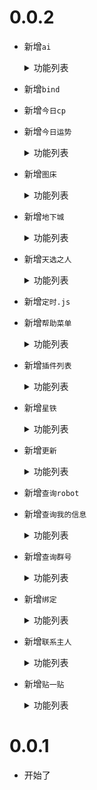 # 0.0.2

- 新增`ai`
  <details>
  <summary>功能列表</summary>

  - ai

  </details>

- 新增`bind`

- 新增`今日cp`

- 新增`今日运势`
  <details>
  <summary>功能列表</summary>

  - 运势

  </details>

- 新增`图床`
  <details>
  <summary>功能列表</summary>

  - c
  - 上传

  </details>

- 新增`地下城`
  <details>
  <summary>功能列表</summary>

  - 开始地下城冒险
  - 选择地下城职业
  - 地下城
  - 地下城重玩确认
  - 地下城使用
  - 地下城购买
  - 地下城世界BOSS
  - 挑战地下城世界BOSS
  - 退出地下城世界BOSS
  - 地下城设置昵称
  - 地下城技能
  - 地下城装备
  - 地下城成就
  - 地下城任务
  - 地下城游戏
  - 地下城训练
  - 地下城献祭
  - 地下城宝石
  - 地下城公会
  - 地下城创建公会
  - 地下城加入公会
  - 地下城退出公会
  - 地下城存档
  - 地下城加载列表
  - 地下城加载
  - 地下城指令
  - 地下城新手引导
  - 地下城下一步

  </details>

- 新增`天选之人`
  <details>
  <summary>功能列表</summary>

  - 天选之人

  </details>

- 新增`定时.js`

- 新增`帮助菜单`
  <details>
  <summary>功能列表</summary>

  - 帮助菜单

  </details>

- 新增`插件列表`
  <details>
  <summary>功能列表</summary>

  - 地下城任务

  </details>

- 新增`星铁`
  <details>
  <summary>功能列表</summary>

  - 创建展会
  - 一键收取
  - 邀约
  - 解锁
  - 世界排行
  - 展会信息
  - 展会指令
  - 助理卡池
  - 查看展台
  - 升级助理
  - 快速升级
  - 分配助理
  - 我的助理
  - 重置展会
  - 每日抽奖
  - 钻石抽卡

  </details>

- 新增`更新`
  <details>
  <summary>功能列表</summary>

  - 更新
  - 更新日志

  </details>

- 新增`查询robot`

- 新增`查询我的信息`
  <details>
  <summary>功能列表</summary>

  - 查询信息

  </details>

- 新增`查询群号`
  <details>
  <summary>功能列表</summary>

  - 查询群号

  </details>

- 新增`绑定`
  <details>
  <summary>功能列表</summary>

  - 账号绑定
  - 查询绑定

  </details>

- 新增`联系主人`
  <details>
  <summary>功能列表</summary>

  - 联系主人
  - 主人回复
  - 查看待回复

  </details>

- 新增`贴一贴`
  <details>
  <summary>功能列表</summary>

  - 贴自己

  </details>


# 0.0.1

- 开始了